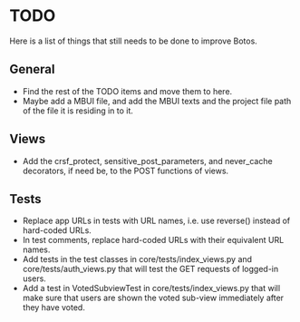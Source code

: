 # TODO
Here is a list of things that still needs to be done to improve Botos.

## General
 * Find the rest of the TODO items and move them to here.
 * Maybe add a MBUI file, and add the MBUI texts and the project file path of the file it is residing in to it.

## Views
 * Add the crsf_protect, sensitive_post_parameters, and never_cache decorators,
   if need be, to the POST functions of views.

## Tests
 * Replace app URLs in tests with URL names, i.e. use reverse() instead of
   hard-coded URLs.
 * In test comments, replace hard-coded URLs with their equivalent URL names.
 * Add tests in the test classes in core/tests/index_views.py and
   core/tests/auth_views.py that will test the GET requests of logged-in users.
 * Add a test in VotedSubviewTest in core/tests/index_views.py that will make
   sure that users are shown the voted sub-view immediately after they have
   voted.